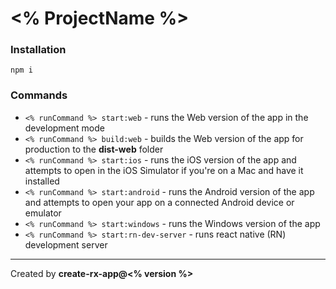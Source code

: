# <% ProjectName %>

### Installation
```shell
npm i
```
### Commands

- `<% runCommand %> start:web` - runs the Web version of the app in the development mode
- `<% runCommand %> build:web` - builds the Web version of the app for production to the **dist-web** folder
- `<% runCommand %> start:ios` - runs the iOS version of the app and attempts to open in the iOS Simulator if you're on a Mac and have it installed
- `<% runCommand %> start:android` - runs the Android version of the app and attempts to open your app on a connected Android device or emulator
- `<% runCommand %> start:windows` - runs the Windows version of the app
- `<% runCommand %> start:rn-dev-server` - runs react native (RN) development server

---
Created by **create-rx-app@<% version %>**